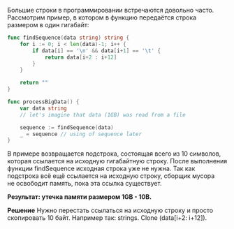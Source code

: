 
Большие строки в программировании встречаются довольно часто. Рассмотрим пример, в котором в функцию передаётся строка размером в один гигабайт:

```go
func findSequence(data string) string {
	for i := 0; i < len(data)-1; i++ {
		if data[i] == '\n' && data[i+1] == '\t' {
			return data[i+2 : i+12]
		}
	}

	return ""
}

func processBigData() {
	var data string
	// let's imagine that data (1GB) was read from a file

	sequence := findSequence(data)
	_ = sequence // using of sequence later
}
```

В примере возвращается подстрока, состоящая всего из 10 символов, которая ссылается на исходную гигабайтную строку. После выполнения функции findSequence исходная строка уже не нужна.
Так как подстрока всё ещё ссылается на исходную строку, сборщик мусора не освободит память, пока эта ссылка существует.

**Результат: утечка памяти размером 1GB - 10B.**

**Решение**
Нужно перестать ссылаться на исходную строку и просто скопировать 10 байт. Например так: strings. Clone (data[i+2: i+12]).


